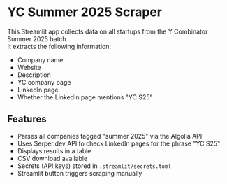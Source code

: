 # YC Summer 2025 Scraper

This Streamlit app collects data on all startups from the Y Combinator Summer 2025 batch.  
It extracts the following information:
- Company name
- Website
- Description
- YC company page
- LinkedIn page
- Whether the LinkedIn page mentions "YC S25"

## Features

- Parses all companies tagged "summer 2025" via the Algolia API
- Uses Serper.dev API to check LinkedIn pages for the phrase "YC S25"
- Displays results in a table
- CSV download available
- Secrets (API keys) stored in `.streamlit/secrets.toml`
- Streamlit button triggers scraping manually
